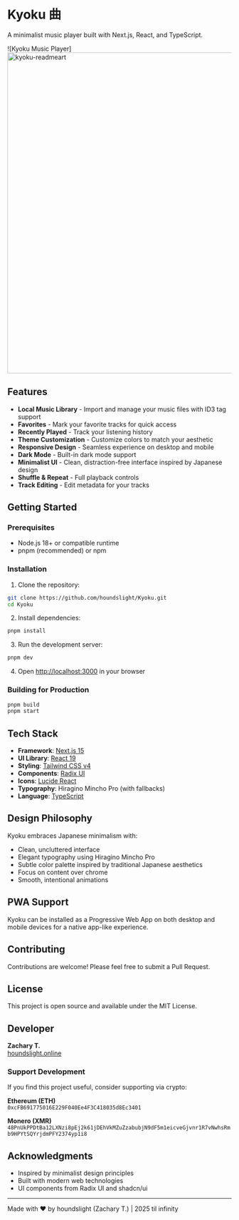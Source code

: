 # Kyoku 曲

A minimalist  music player built with Next.js, React, and TypeScript.

![Kyoku Music Player]<img width="1280" height="720" alt="kyoku-readmeart" src="https://github.com/user-attachments/assets/383ac69b-35df-4229-b7e7-e38625ff2b15" />


## Features

- **Local Music Library** - Import and manage your music files with ID3 tag support
- **Favorites** - Mark your favorite tracks for quick access
- **Recently Played** - Track your listening history
- **Theme Customization** - Customize colors to match your aesthetic
- **Responsive Design** - Seamless experience on desktop and mobile
- **Dark Mode** - Built-in dark mode support
- **Minimalist UI** - Clean, distraction-free interface inspired by Japanese design
- **Shuffle & Repeat** - Full playback controls
- **Track Editing** - Edit metadata for your tracks

## Getting Started

### Prerequisites

- Node.js 18+ or compatible runtime
- pnpm (recommended) or npm

### Installation

1. Clone the repository:
```bash
git clone https://github.com/houndslight/Kyoku.git
cd Kyoku
```

2. Install dependencies:
```bash
pnpm install
```

3. Run the development server:
```bash
pnpm dev
```

4. Open [http://localhost:3000](http://localhost:3000) in your browser

### Building for Production

```bash
pnpm build
pnpm start
```

## Tech Stack

- **Framework**: [Next.js 15](https://nextjs.org/)
- **UI Library**: [React 19](https://react.dev/)
- **Styling**: [Tailwind CSS v4](https://tailwindcss.com/)
- **Components**: [Radix UI](https://www.radix-ui.com/)
- **Icons**: [Lucide React](https://lucide.dev/)
- **Typography**: Hiragino Mincho Pro (with fallbacks)
- **Language**: [TypeScript](https://www.typescriptlang.org/)

## Design Philosophy

Kyoku embraces Japanese minimalism with:
- Clean, uncluttered interface
- Elegant typography using Hiragino Mincho Pro
- Subtle color palette inspired by traditional Japanese aesthetics
- Focus on content over chrome
- Smooth, intentional animations

## PWA Support

Kyoku can be installed as a Progressive Web App on both desktop and mobile devices for a native app-like experience.

## Contributing

Contributions are welcome! Please feel free to submit a Pull Request.

## License

This project is open source and available under the MIT License.

## Developer

**Zachary T.**  
[houndslight.online](https://houndslight.online)

### Support Development

If you find this project useful, consider supporting via crypto:

**Ethereum (ETH)**  
`0xcFB691775016E229F040Ee4F3C418035d8Ec3401`

**Monero (XMR)**  
`48PnUkPPDtBa12LXNzi8pEj2k61jDEhVkMZuZzabubjN9dF5m1eicveGjvnr1R7vNwhsRmb9HPYtSQYrjdmPFY2374yp1i8`

## Acknowledgments

- Inspired by minimalist design principles
- Built with modern web technologies
- UI components from Radix UI and shadcn/ui

---

Made with ❤️ by houndslight (Zachary T.) | 2025 til infinity
